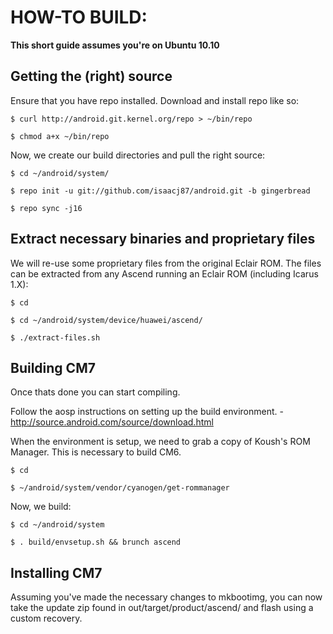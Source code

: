HOW-TO BUILD:
=============

**This short guide assumes you're on Ubuntu 10.10**

Getting the (right) source
--------------------------

Ensure that you have repo installed. Download and install repo like so:

    $ curl http://android.git.kernel.org/repo > ~/bin/repo
    
    $ chmod a+x ~/bin/repo

Now, we create our build directories and pull the right source:

    $ cd ~/android/system/
    
    $ repo init -u git://github.com/isaacj87/android.git -b gingerbread
    
    $ repo sync -j16

Extract necessary binaries and proprietary files
------------------------------------------------

We will re-use some proprietary files from the original Eclair ROM. 
The files can be extracted from any Ascend running an Eclair ROM (including Icarus 1.X):

    $ cd
    
    $ cd ~/android/system/device/huawei/ascend/
    
    $ ./extract-files.sh

Building CM7
-------------
Once thats done you can start compiling.

Follow the aosp instructions on setting up the build environment. - http://source.android.com/source/download.html

When the environment is setup, we need to grab a copy of Koush's ROM Manager. This is necessary to build CM6.

    $ cd
    
    $ ~/android/system/vendor/cyanogen/get-rommanager

Now, we build:

    $ cd ~/android/system
    
    $ . build/envsetup.sh && brunch ascend

Installing CM7
---------------
Assuming you've made the necessary changes to mkbootimg, you can now take the update zip found in out/target/product/ascend/ and flash using a custom recovery.